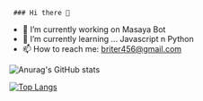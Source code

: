      ### Hi there 👋


- 🔭 I’m currently working on Masaya Bot
- 🌱 I’m currently learning ... Javascript n Python
- 📫 How to reach me: briter456@gmail.com

![Anurag's GitHub stats](https://github-readme-stats.vercel.app/api?username=Lemonmantis5571&show_icons=true&theme=discord_old_blurple)

[![Top Langs](https://github-readme-stats.vercel.app/api/top-langs/?username=LemonMantis5571&theme=discord_old_blurple&hide=LoteriaUni)](https://github.com/anuraghazra/github-readme-stats)
